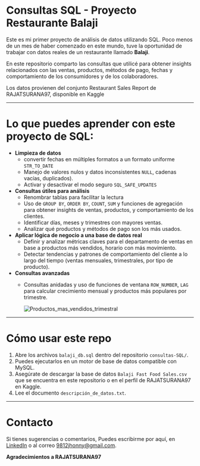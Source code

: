 # Consultas SQL - Proyecto Restaurante Balaji

Este es mi primer proyecto de análisis de datos utilizando SQL. Poco menos de un mes de haber comenzado en este mundo, tuve la oportunidad de trabajar con datos reales de un restaurante llamado **Balaji**.

En este repositorio comparto las consultas que utilicé para obtener insights relacionados con las ventas, productos, métodos de pago, fechas y comportamiento de los consumidores y de los colaboradores.

Los datos provienen del conjunto Restaurant Sales Report de RAJATSURANA97, disponible en Kaggle


---
# Lo que puedes aprender con este proyecto de SQL:
- **Limpieza de datos**
  - convertir fechas en múltiples formatos a un formato uniforme `STR_TO_DATE`
  - Manejo de valores nulos y datos inconsistentes `NULL`, cadenas vacías, duplicados).
  - Activar y desactivar el modo seguro `SQL_SAFE_UPDATES` 
- **Consultas útiles para análisis**
  - Renombrar tablas para facilitar la lectura
  - Uso de `GROUP BY`, `ORDER BY`, `COUNT`, `SUM` y funciones de agregación para obtener insights de ventas, productos, y comportamiento de los clientes.
  - Identificar días, meses y trimestres con mayores ventas.
  - Analizar qué productos y métodos de pago son los más usados.  
- **Aplicar lógica de negocio a una base de datos real**
  - Definir y analizar métricas claves para el departamento de ventas en base a productos más vendidos, horario con más movimiento.
  - Detectar tendencias y patrones de comportamiento del cliente a lo largo del tiempo (ventas mensuales, trimestrales, por tipo de producto).
- **Consultas avanzadas**
  - Consultas anidadas y uso de funciones de ventana `ROW_NUMBER`, `LAG` para calcular crecimiento mensual y productos más populares por trimestre.


    ![Productos_mas_vendidos_trimestral](https://github.com/user-attachments/assets/30393b4c-1e21-488f-b8b9-c56b0c88077b)   
---

# Cómo usar este repo

1. Abre los archivos `balaji_db.sql` dentro del repositorio `consultas-SQL/`.
2. Puedes ejecutarlos en un motor de base de datos compatible con MySQL.
3. Asegúrate de descargar la base de datos `Balaji Fast Food Sales.csv` que se encuentra en este repositorio o en el perfil de RAJATSURANA97 en Kaggle.
4. Lee el documento `descripción_de_datos.txt`.

---

# Contacto

Si tienes sugerencias o comentarios, Puedes escribirme por aquí, en [LinkedIn](www.linkedin.com/in/9812jhonny) o al correo 9812jhonny@gmail.com.



**Agradecimientos a RAJATSURANA97**
